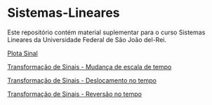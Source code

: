 # Sistemas-Lineares

Este repositório contém material suplementar para o curso Sistemas Lineares da Universidade Federal de São João del-Rei.


[Plota Sinal](https://github.com/lacerdamj/Sistemas-Lineares/blob/1c6686f7a59764b859532818d5d6b5e9c53614bb/Plotasinal.ipynb)

[Transformação de Sinais - Mudança de escala de tempo](https://github.com/lacerdamj/Sistemas-Lineares/blob/bdf61a927ded606a4ec34d504adb71c2d3c0b871/transfsinalescala.ipynb)


[Transformação de Sinais - Deslocamento no tempo](https://github.com/lacerdamj/Sistemas-Lineares/blob/9bff571254f0b87cdf6ba21df0b0537cbefcb6ef/transfsinaldesloc.ipynb)

[Transformação de Sinais - Reversão no tempo](https://github.com/lacerdamj/Sistemas-Lineares/blob/e9e895c5b7a44d2e950c5008ac855d481774e1c3/transfsinalrev.ipynb)
